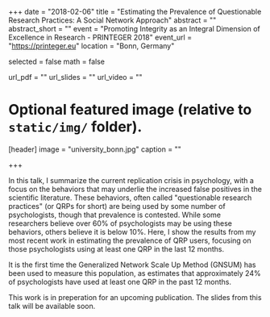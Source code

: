 +++
date = "2018-02-06"
title = "Estimating the Prevalence of Questionable Research Practices: A Social Network Approach"
abstract = ""
abstract_short = ""
event = "Promoting Integrity as an Integral Dimension of Excellence in Research - PRINTEGER 2018"
event_url = "https://printeger.eu"
location = "Bonn, Germany"

selected = false
math = false

url_pdf = ""
url_slides = ""
url_video = ""

# Optional featured image (relative to `static/img/` folder).
[header]
image = "university_bonn.jpg"
caption = ""

+++

In this talk, I summarize the current replication crisis in psychology, with a focus on the behaviors that may underlie the increased false positives in the scientific literature.  These behaviors, often called "questionable research practices" (or QRPs for short) are being used by some number of psychologists, though that prevalence is contested.  While some researchers believe over 60% of psychologists may be using these behaviors, others believe it is below 10%.  Here, I show the results from my most recent work in estimating the prevalence of QRP users, focusing on those psychologists using at least one QRP in the last 12 months.  

It is the first time the Generalized Network Scale Up Method (GNSUM) has been used to measure this population, as estimates that approximately 24% of psychologists have used at least one QRP in the past 12 months.

This work is in preperation for an upcoming publication.  The slides from this talk will be available soon.

